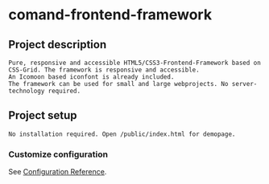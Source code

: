 # comand-frontend-framework

## Project description
```
Pure, responsive and accessible HTML5/CSS3-Frontend-Framework based on CSS-Grid. The framework is responsive and accessible. 
An Icomoon based iconfont is already included.
The framework can be used for small and large webprojects. No server-technology required.
```

## Project setup
```
No installation required. Open /public/index.html for demopage.
```
### Customize configuration
See [Configuration Reference](https://cli.vuejs.org/config/).
